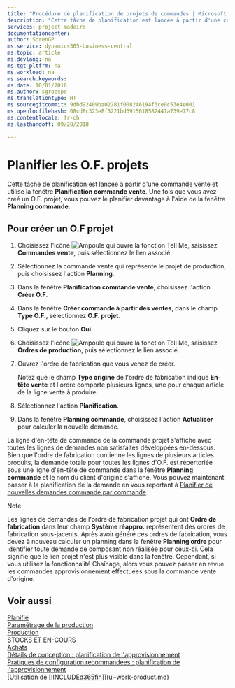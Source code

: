 ```yaml
---
title: "Procédure de planification de projets de commandes | Microsoft Docs"
description: "Cette tâche de planification est lancée à partir d'une commande vente et utilise la fenêtre **Planification commande vente**. Une fois que vous avez créé un O.F. projet, vous pouvez le planifier davantage à l'aide de la fenêtre **Planning commande**."
services: project-madeira
documentationcenter: 
author: SorenGP
ms.service: dynamics365-business-central
ms.topic: article
ms.devlang: na
ms.tgt_pltfrm: na
ms.workload: na
ms.search.keywords: 
ms.date: 10/01/2018
ms.author: sgroespe
ms.translationtype: HT
ms.sourcegitcommit: 9dbd92409ba02281f008246194f3ce0c53e4e001
ms.openlocfilehash: 08cd8c323e8f5221bd6915618582441a739e77c8
ms.contentlocale: fr-ch
ms.lasthandoff: 09/28/2018

---
```

# <a name="plan-project-orders"></a>Planifier les O.F. projets
Cette tâche de planification est lancée à partir d'une commande vente et utilise la fenêtre **Planification commande vente**. Une fois que vous avez créé un O.F. projet, vous pouvez le planifier davantage à l'aide de la fenêtre **Planning commande**.  

## <a name="to-create-a-project-production-order"></a>Pour créer un O.F projet  

1.  Choisissez l'icône ![Ampoule qui ouvre la fonction Tell Me](media/ui-search/search_small.png "Dites-moi ce que vous voulez faire"), saisissez **Commandes vente**, puis sélectionnez le lien associé.  
2.  Sélectionnez la commande vente qui représente le projet de production, puis choisissez l'action **Planning**.  
4.  Dans la fenêtre **Planification commande vente**, choisissez l'action **Créer O.F**.  
5.  Dans la fenêtre **Créer commande à partir des ventes**, dans le champ **Type O.F.**, sélectionnez **O.F. projet**.  
6.  Cliquez sur le bouton **Oui**.  
7.  Choisissez l'icône ![Ampoule qui ouvre la fonction Tell Me](media/ui-search/search_small.png "Dites-moi ce que vous voulez faire"), saisissez **Ordres de production**, puis sélectionnez le lien associé.
8. Ouvrez l'ordre de fabrication que vous venez de créer.  

    Notez que le champ **Type origine** de l'ordre de fabrication indique **En-tête vente** et l'ordre comporte plusieurs lignes, une pour chaque article de la ligne vente à produire.  
9. Sélectionnez l'action **Planification**.
10. Dans la fenêtre **Planning commande**, choisissez l'action **Actualiser** pour calculer la nouvelle demande.  

La ligne d'en-tête de commande de la commande projet s'affiche avec toutes les lignes de demandes non satisfaites développées en-dessous. Bien que l'ordre de fabrication contienne les lignes de plusieurs articles produits, la demande totale pour toutes les lignes d'O.F. est répertoriée sous une ligne d'en-tête de commande dans la fenêtre **Planning commande** et le nom du client d'origine s'affiche. Vous pouvez maintenant passer à la planification de la demande en vous reportant à [Planifier de nouvelles demandes commande par commande](production-how-to-plan-for-new-demand.md).  

> [!NOTE]  
>  Les lignes de demandes de l'ordre de fabrication projet qui ont **Ordre de fabrication** dans leur champ **Système réappro.** représentent des ordres de fabrication sous-jacents. Après avoir généré ces ordres de fabrication, vous devez à nouveau calculer un planning dans la fenêtre **Planning ordre** pour identifier toute demande de composant non réalisée pour ceux-ci. Cela signifie que le lien projet n'est plus visible dans la fenêtre. Cependant, si vous utilisez la fonctionnalité Chaînage, alors vous pouvez passer en revue les commandes approvisionnement effectuées sous la commande vente d'origine.  

## <a name="see-also"></a>Voir aussi
[Planifié](production-planning.md)   
[Paramétrage de la production](production-configure-production-processes.md)  
[Production](production-manage-manufacturing.md)    
[STOCKS ET EN-COURS](inventory-manage-inventory.md)  
[Achats](purchasing-manage-purchasing.md)  
[Détails de conception : planification de l'approvisionnement](design-details-supply-planning.md)   
[Pratiques de configuration recommandées : planification de l'approvisionnement](setup-best-practices-supply-planning.md)  
[Utilisation de [!INCLUDE[d365fin](includes/d365fin_md.md)]](ui-work-product.md)

